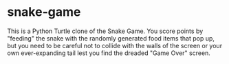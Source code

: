 # snake-game

This is a Python Turtle clone of the Snake Game. You score points by "feeding" the snake with the randomly generated food items that pop up, but you need to be careful not to collide with the walls of the screen or your own ever-expanding tail lest you find the dreaded "Game Over" screen.
